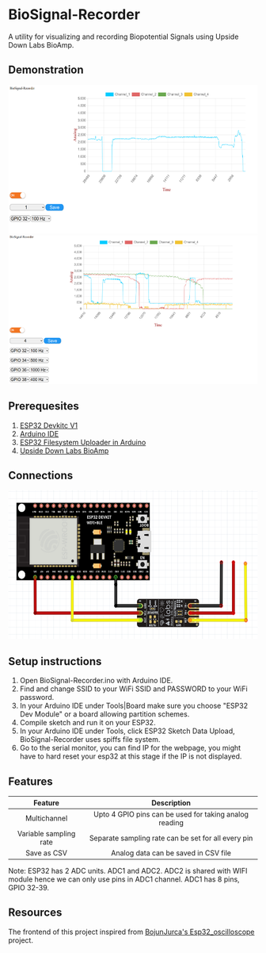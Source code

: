 # BioSignal-Recorder
A utility for visualizing and recording Biopotential Signals using Upside Down Labs BioAmp.

## Demonstration 
<img src="./assets/ADC1.png" alt="Single Chanel ADC"  width="600" height="300">
<img src="./assets/ADC2.png" alt="Multi Chanel ADC"  width="600" height="300">

## Prerequesites
1. [ESP32 Devkitc V1](https://www.espressif.com/en/products/devkits/esp32-devkitc)
2. [Arduino IDE](https://support.arduino.cc/hc/en-us/articles/360019833020-Download-and-install-Arduino-IDE)
3. [ESP32 Filesystem Uploader in Arduino](https://randomnerdtutorials.com/install-esp32-filesystem-uploader-arduino-ide/)
4. [Upside Down Labs BioAmp](https://store.upsidedownlabs.tech/shop/)

## Connections
<img src="./assets/connections.png" alt="Electrical Connection"  width="600" height="300">

## Setup instructions
1. Open BioSignal-Recorder.ino with Arduino IDE.
2. Find and change SSID to your WiFi SSID and PASSWORD to your WiFi password.
3. In your Arduino IDE under Tools|Board make sure you choose "ESP32 Dev Module" or a board allowing partition schemes.
4. Compile sketch and run it on your ESP32.
5. In your Arduino IDE under Tools, click ESP32 Sketch Data Upload, BioSignal-Recorder uses spiffs file system.
6. Go to the serial monitor, you can find IP for the webpage, you might have to hard reset your esp32 at this stage if the IP is not displayed.

## Features
| Feature                   | Description                                           |
| :------------------------:| :----------------------------------------------------:|
| Multichannel              | Upto 4 GPIO pins can be used for taking analog reading|
| Variable sampling rate    | Separate sampling rate can be set for all every pin   |
|Save as CSV                | Analog data can be saved in CSV file                  |

Note: ESP32 has 2 ADC units. ADC1 and ADC2. ADC2 is shared with WIFI module hence we can only use pins in ADC1 channel.
     ADC1 has 8 pins, GPIO 32-39.

## Resources
The frontend of this project inspired from [BojunJurca's Esp32_oscilloscope](https://github.com/BojanJurca/Esp32_oscilloscope) project.
